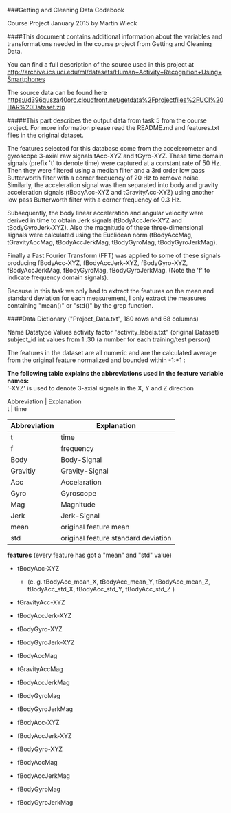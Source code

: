 ###Getting and Cleaning Data Codebook

Course Project January 2015 by Martin Wieck

####This document contains additional information about the variables and transformations needed in the course project from Getting and Cleaning Data.

You can find a full description of the source used in this project at  
http://archive.ics.uci.edu/ml/datasets/Human+Activity+Recognition+Using+Smartphones

The source data can be found here  
https://d396qusza40orc.cloudfront.net/getdata%2Fprojectfiles%2FUCI%20HAR%20Dataset.zip

#####This part describes the output data from task 5 from the course project. For more information please read the README.md and features.txt files in the original dataset.

The features selected for this database come from the accelerometer and gyroscope 3-axial raw signals tAcc-XYZ and tGyro-XYZ. These time domain signals (prefix 't' to denote time) were captured at a constant rate of 50 Hz. Then they were filtered using a median filter and a 3rd order low pass Butterworth filter with a corner frequency of 20 Hz to remove noise. Similarly, the acceleration signal was then separated into body and gravity acceleration signals (tBodyAcc-XYZ and tGravityAcc-XYZ) using another low pass Butterworth filter with a corner frequency of 0.3 Hz.

Subsequently, the body linear acceleration and angular velocity were derived in time to obtain Jerk signals (tBodyAccJerk-XYZ and tBodyGyroJerk-XYZ). Also the magnitude of these three-dimensional signals were calculated using the Euclidean norm (tBodyAccMag, tGravityAccMag, tBodyAccJerkMag, tBodyGyroMag, tBodyGyroJerkMag).

Finally a Fast Fourier Transform (FFT) was applied to some of these signals producing fBodyAcc-XYZ, fBodyAccJerk-XYZ, fBodyGyro-XYZ, fBodyAccJerkMag, fBodyGyroMag, fBodyGyroJerkMag. (Note the 'f' to indicate frequency domain signals).

Because in this task we only had to extract the features on the mean and standard deviation for each measurement, I only extract the measures containing "mean()" or "std()" by the grep function.

####Data Dictionary ("Project_Data.txt", 180 rows and 68 columns)

Name            Datatype    Values
activity        factor      "activity_labels.txt" (original Dataset)
subject_id      int         values from 1..30 (a number for each training/test person)

The features in the dataset are all numeric and are the calculated average from the original feature normalized and bounded within -1:+1 :

__The following table explains the abbreviations used in the feature variable names:__  
'-XYZ' is used to denote 3-axial signals in the X, Y and Z direction  

Abbreviation | Explanation  
t            | time  

Abbreviation  | Explanation
------------- | -------------
t             | time         
f  | frequency
Body    |    Body-Signal  
Gravitiy |   Gravity-Signal  
Acc       |  Accelaration  
Gyro       | Gyroscope  
Mag         |Magnitude  
Jerk        |Jerk-Signal
mean | original feature mean
std | original feature standard deviation

__features__  (every feature has got a "mean" and "std" value)  

* tBodyAcc-XYZ
    + (e. g. tBodyAcc_mean_X, tBodyAcc_mean_Y, tBodyAcc_mean_Z, tBodyAcc_std_X, tBodyAcc_std_Y, tBodyAcc_std_Z )

* tGravityAcc-XYZ  
* tBodyAccJerk-XYZ  
* tBodyGyro-XYZ  
* tBodyGyroJerk-XYZ  
* tBodyAccMag  
* tGravityAccMag  
* tBodyAccJerkMag  
* tBodyGyroMag  
* tBodyGyroJerkMag  
* fBodyAcc-XYZ  
* fBodyAccJerk-XYZ  
* fBodyGyro-XYZ  
* fBodyAccMag  
* fBodyAccJerkMag  
* fBodyGyroMag  
* fBodyGyroJerkMag  


